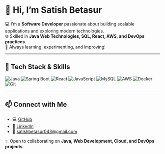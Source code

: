 




# 👋 Hi, I’m Satish Betasur  

💻 I’m a **Software Developer** passionate about building scalable applications and exploring modern technologies.  
🌐 Skilled in **Java Web Technologies, SQL, React, AWS, and DevOps practices**.  
🚀 Always learning, experimenting, and improving!  

---

## 🔧 Tech Stack & Skills  

![Java](https://img.shields.io/badge/Java-ED8B00?style=for-the-badge&logo=java&logoColor=white)  ![Spring Boot](https://img.shields.io/badge/Spring_Boot-6DB33F?style=for-the-badge&logo=springboot&logoColor=white)  ![React](https://img.shields.io/badge/React-20232A?style=for-the-badge&logo=react&logoColor=61DAFB)  ![JavaScript](https://img.shields.io/badge/JavaScript-F7DF1E?style=for-the-badge&logo=javascript&logoColor=black)  ![MySQL](https://img.shields.io/badge/MySQL-4479A1?style=for-the-badge&logo=mysql&logoColor=white)  ![AWS](https://img.shields.io/badge/AWS-232F3E?style=for-the-badge&logo=amazon-aws&logoColor=white)  ![Docker](https://img.shields.io/badge/Docker-2496ED?style=for-the-badge&logo=docker&logoColor=white)  ![Git](https://img.shields.io/badge/Git-F05032?style=for-the-badge&logo=git&logoColor=white)  

---



## 📫 Connect with Me  

- 💻 [GitHub](https://github.com/SatishHB2302)  
- 🔗 [LinkedIn](https://www.linkedin.com/in/satish-betasur-037a31211)  
- 📧 satishbetasur043@gmail.com  

✨ Open to collaborating on **Java, Web Development, Cloud, and DevOps projects**.  










<!-- **SatishHB2302/SatishHB2302** is a ✨ _special_ ✨ repository because its `README.md` (this file) appears on your GitHub profile.

Here are some ideas to get you started:-->

<!--
- 🔭 I’m currently working on ...
- 🌱 I’m currently learning ...
- 👯 I’m looking to collaborate on ...
- 🤔 I’m looking for help with ...
- 💬 Ask me about ...
- 📫 How to reach me: ...
- 😄 Pronouns: ...
- ⚡ Fun fact: ...
-->

